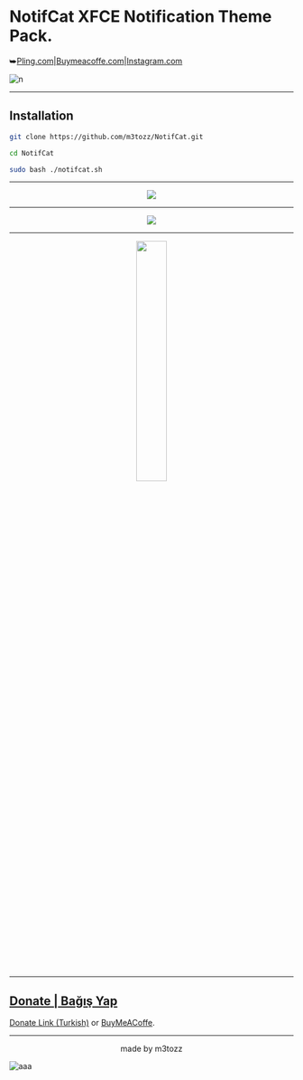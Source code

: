 # NotifCat XFCE Notification Theme Pack.
⮩<a href="https://www.pling.com/p/2030201/">Pling.com</a>|<a href="https://www.buymeacoffee.com/m3tozz/">Buymeacoffe.com</a>|<a href="https://www.instagram.com/metinzuhree/">Instagram.com</a>

![n](https://user-images.githubusercontent.com/79897762/235468495-fda40073-cb0d-4f6c-95bc-b20921edfba0.png)

--------------------------------------------------------------------------

Installation
--
```bash
git clone https://github.com/m3tozz/NotifCat.git 
```
```bash
cd NotifCat 
```
```bash
sudo bash ./notifcat.sh
```
--------------------------------------------------------------------------

<p align="center"><img src="https://github.com/m3tozz/NotifCat/assets/79897762/cb9e9781-b11a-40ac-8f7d-d0d647755928">
  
--------------------------------------------------------------------------
  
<p align="center"><img src="https://user-images.githubusercontent.com/79897762/235471983-c7ad69a0-576a-471e-95e7-034ac9336824.png">

--------------------------------------------------------------------------
  
<a href="https://www.pling.com/p/2030201/" target="_blank"><p align="center"><img src="https://store.kde.org/images/system/ocsstore-download-button.png" width="33%">
  
--------------------------------------------------------------------------
  
Donate | Bağış Yap
 --
 <p align="left"><a href="https://kreosus.com/m3tozzch4rm">Donate Link (Turkish)</a> or <align="right"><a href="https://www.buymeacoffee.com/m3tozz">BuyMeACoffe</a>.
 
--------------------------------------------------------------------------
<p align="center">made by m3tozz

  ![aaa](https://github.com/m3tozz/NotifCat/assets/79897762/cb9e9781-b11a-40ac-8f7d-d0d647755928)
